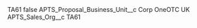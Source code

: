<?xml version="1.0" encoding="UTF-8"?>
<CustomMetadata xmlns="http://soap.sforce.com/2006/04/metadata" xmlns:xsi="http://www.w3.org/2001/XMLSchema-instance" xmlns:xsd="http://www.w3.org/2001/XMLSchema">
    <label>TA61</label>
    <protected>false</protected>
    <values>
        <field>APTS_Proposal_Business_Unit__c</field>
        <value xsi:type="xsd:string">Corp OneOTC UK</value>
    </values>
    <values>
        <field>APTS_Sales_Org__c</field>
        <value xsi:type="xsd:string">TA61</value>
    </values>
</CustomMetadata>
